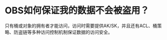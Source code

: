 # OBS如何保证我的数据不会被盗用？<a name="obs_faq_0041"></a>

只有桶或对象的拥有者才能访问，访问时需要提供AK/SK，并且还有ACL、桶策略、防盗链等多种访问控制机制保证数据的访问安全。

